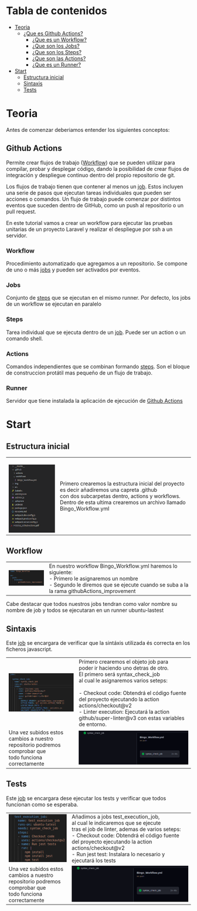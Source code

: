 # Tabla de contenidos
- [Teoria](#Teoria)
    - [¿Que es Github Actions?](#Github-Actions)
        - [¿Que es un Workflow?](#Workflow)
        - [¿Que son los Jobs?](#Jobs)
        - [¿Que son los Steps?](#Steps)
        - [¿Que son las Actions?](#Actions)
        - [¿Que es un Runner?](#Runner)
- [Start](#Start)
    - [Estructura inicial](#Estructura-inicial)
    - [Sintaxis](#Sintaxis)
    - [Tests](#Tests)










# Teoria
Antes de comenzar deberiamos entender los siguientes conceptos:

## Github Actions
Permite crear flujos de trabajo ([Workflow](#Workflow)) que se pueden utilizar para compilar, probar y desplegar código, dando la posibilidad de crear flujos de integración y despliegue continuo dentro del propio repositorio de git.


Los flujos de trabajo tienen que contener al menos un [job](#Jobs). Estos incluyen una serie de pasos que ejecutan tareas individuales que pueden ser acciones o comandos. Un flujo de trabajo puede comenzar por distintos eventos que suceden dentro de GitHub, como un push al repositorio o un pull request.

En este tutorial vamos a crear un workflow para ejecutar las pruebas unitarias de un proyecto Laravel y realizar el despliegue por ssh a un servidor.

### Workflow
Procedimiento automatizado que agregamos a un repositorio. Se compone de uno o más [jobs](#Jobs) y pueden ser activados por eventos.

### Jobs
Conjunto de [steps](#Steps) que se ejecutan en el mismo runner. Por defecto, los jobs de un workflow se ejecutan en paralelo

### Steps 
Tarea individual que se ejecuta dentro de un [job](#Jobs). Puede ser un action o un comando shell.

### Actions
Comandos independientes que se combinan formando [steps](#Steps). Son el bloque de construccion protátil mas pequeño de un flujo de trabajo.

### Runner
Servidor que tiene instalada la aplicación de ejecución de [Github Actions](#Github-Actions)




# Start

## Estructura inicial

<table>
<tr>
    <td>
    <br>
        <img src="img/estructuraInicial.png">
    </td>
    <td>
      Primero crearemos la estructura inicial del proyecto <br>
    es decir añadiremos una capreta .github <br> 
    con dos subcarpetas dentro, actions y workflows. <br> 
    Dentro de esta ultima crearemos un archivo llamado Bingo_Workflow.yml
    </td>
</tr>
</table>

## Workflow

<table>
<tr>
    <td>
         <img src="img/workflow.png">
    </td>
    <td>
         En nuestro workflow Bingo_Workflow.yml haremos lo siguiente: <br>
         - Primero le asignaremos un nombre <br>
         - Segundo le diremos que se ejecute cuando se suba a la   la rama githubActions_improvement
    </td>
</tr>
</table>

Cabe destacar que todos nuestros jobs tendran como valor nombre su nombre de job y todos se ejecutaran en un runner ubuntu-lastest

## Sintaxis
Este [job](#Jobs) se encargara de verificar que la sintáxis utilizada és correcta en los ficheros javascript.

<table>
<tr>
    <td>
        <img src="img/syntax.png">
    </td>
    <td>
        Primero crearemos el objeto job para <br> poder ir haciendo uno detras de otro. <br> El primero será syntax_check_job <br>  al cual le asignaremos varios seteps: <br> <br>
        - Checkout code: Obtendrá el código fuente  <br> del proyecto ejecutando la action actions/checkout@v2<br>
        - Linter execution: Ejecutará la action <br> github/super-linter@v3  con estas variables de entorno.
    </td>
</tr>
<tr>
    <td>
         Una vez subidos estos cambios a nuestro <br> repositorio podremos comprobar que  <br>  todo funciona correctamente
    </td>
    <td>
        <img src="img/Gsyntax.png">
    </td>
</tr>
</table>

## Tests
Este [job](#Jobs) se encargara dese ejecutar los tests y verificar que todos funcionan como se esperaba.

<table>
<tr>
    <td>
        <img src="img/tests.png">
    </td>
    <td>
       Añadimos a jobs test_execution_job, <br>  al cual le indicaremos que se ejecute <br> tras el job de linter,  ademas de  varios seteps: <br> 
        - Checkout code: Obtendrá el código fuente  <br> del proyecto ejecutando la action actions/checkout@v2<br>
        - Run jest test: Instalara lo necesario y ejecutará los tests
    </td>
</tr>
<tr>
    <td>
    Una vez subidos estos cambios a nuestro <br> repositorio podremos comprobar que  <br>  todo funciona correctamente
    </td>
    <td>
            <img src="img/Gsyntax.png">
    </td>
</tr>
</table>
